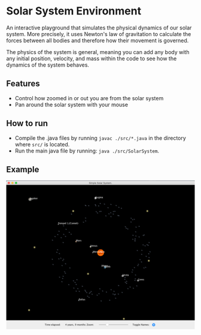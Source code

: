 # Solar System Environment

An interactive playground that simulates the physical dynamics of our solar system. More precisely, it uses Newton's law of gravitation to calculate the forces between all bodies and therefore how their movement is governed.

The physics of the system is general, meaning you can add any body with any initial position, velocity, and mass within the code to see how the dynamics of the system behaves.

## Features
- Control how zoomed in or out you are from the solar system
- Pan around the solar system with your mouse

## How to run
- Compile the .java files by running `javac ./src/*.java` in the directory where `src/` is located.
- Run the main java file by running: `java ./src/SolarSystem`.

## Example
![alt text](https://raw.githubusercontent.com/Usefulmaths/Solar-System-Environment/master/img/solar_system.png)


